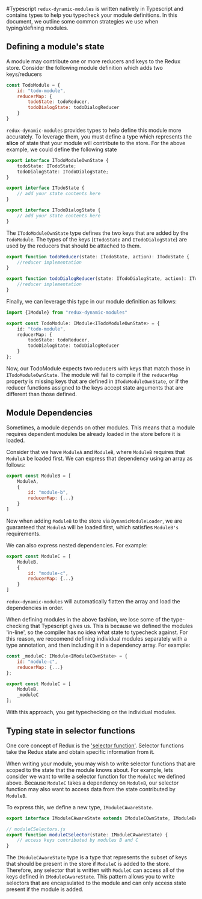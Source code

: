 #Typescript
`redux-dynamic-modules` is written natively in Typescript and contains types to help you typecheck your module definitions. In this document, we outline some common strategies we use when typing/defining modules.

## Defining a module's state
A module may contribute one or more reducers and keys to the Redux store. Consider the following module definition which adds two keys/reducers

```js
const TodoModule = {
    id: "todo-module",
    reducerMap: {
        todoState: todoReducer,
        todoDialogState: todoDialogReducer
    }
}
```

`redux-dynamic-modules` provides types to help define this module more accurately. To leverage them, you must define a type which represents the **slice** of state that your module will contribute to the store. For the above example, we could define the following state


```ts
export interface ITodoModuleOwnState {
    todoState: ITodoState;
    todoDialogState: ITodoDialogState;
}

export interface ITodoState {
    // add your state contents here
}

export interface ITodoDialogState {
    // add your state contents here
}
```
The `ITodoModuleOwnState` type defines the two keys that are added by the `TodoModule`. The types of the keys (`ITodoState` and `ITodoDialogState`) are used by the reducers that should be attached to them.

```ts
export function todoReducer(state: ITodoState, action): ITodoState {
    //reducer implementation
}

export function todoDialogReducer(state: ITodoDialogState, action): ITodoDialogState {
    //reducer implementation
}

```
Finally, we can leverage this type in our module definition as follows:

```ts
import {IModule} from "redux-dynamic-modules"

export const TodoModule: IModule<ITodoModuleOwnState> = {
    id: "todo-module",
    reducerMap: {
        todoState: todoReducer,
        todoDialogState: todoDialogReducer
    }
};
```

Now, our TodoModule expects two reducers with keys that match those in `ITodoModuleOwnState`. The module will fail to compile if the `reducerMap` property is missing keys that are defined in `ITodoModuleOwnState`, or if the reducer functions assigned to the keys accept state arguments that are different than those defined.

## Module Dependencies
Sometimes, a module depends on other modules. This means that a module requires dependent modules be already loaded in the store before it is loaded. 

Consider that we have `ModuleA` and `ModuleB`, where `ModuleB` requires that `ModuleA` be loaded first. We can express that dependency using an array as follows:

```js
export const ModuleB = [
    ModuleA,
    {
        id: "module-b",
        reducerMap: {...}
    }
]
```

Now when adding `ModuleB` to the store via `DynamicModuleLoader`, we are guaranteed that `ModuleA` will be loaded first, which satisfies `ModuleB's` requirements.

We can also express nested dependencies. For example:

```js
export const ModuleC = [
    ModuleB,
    {
        id: "module-c",
        reducerMap: {...}
    }
]
```
`redux-dynamic-modules` will automatically flatten the array and load the dependencies in order.

When defining modules in the above fashion, we lose some of the type-checking that Typescript gives us. This is because we defined the modules 'in-line', so the compiler has no idea what state to typecheck against. For this reason, we reccomend defining individual modules separately with a type annotation, and then including it in a dependency array. For example:

```js
const _moduleC: IModule<IModuleCOwnState> = {
    id: "module-c",
    reducerMap: {...}
};

export const ModuleC = [
    ModuleB,
    _moduleC
];
```
With this approach, you get typechecking on the individual modules.


## Typing state in selector functions
One core concept of Redux is the ['selector function'](https://redux.js.org/recipes/computing-derived-data). Selector functions take the Redux state and obtain specific information from it.

When writing your module, you may wish to write selector functions that are scoped to the state that the module knows about. For example, lets consider we want to write a selector function for the `ModuleC` we defined above. Because `ModuleC` takes a dependency on `ModuleB`, our selector function may also want to access data from the state contributed by `ModuleB`. 

To express this, we define a new type, `IModuleCAwareState`.

```js
export interface IModuleCAwareState extends IModuleCOwnState, IModuleBAwareState {}

// moduleCSelectors.js
export function moduleCSelector(state: IModuleCAwareState) {
    // access keys contributed by modules B and C
}
```

The `IModuleCAwareState` type is a type that represents the subset of keys that should be present in the store if `ModuleC` is added to the store. Therefore, any selector that is written with `ModuleC` can access all of the keys defined in `IModuleCAwareState`. This pattern allows you to write selectors that are encapsulated to the module and can only access state present if the module is added.

